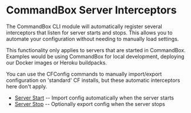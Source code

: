 # CommandBox Server Interceptors

The CommandBox CLI module will automatically register several interceptors that listen for server starts and stops. This allows you to automate your configuration without needing to manually load settings.

This functionality only applies to servers that are started in CommandBox. Examples would be using CommandBox for local development, deploying our Docker images or Heroku buildpacks.

You can use the CFConfig commands to manually import/export configuration on 'standard' CF installs, but these automatic interceptors here don't apply.

* [Server Start](server-start.md) -- Import config automatically when the server starts
* [Server Stop](server-stop.md) -- Optionally export config when the server stops


